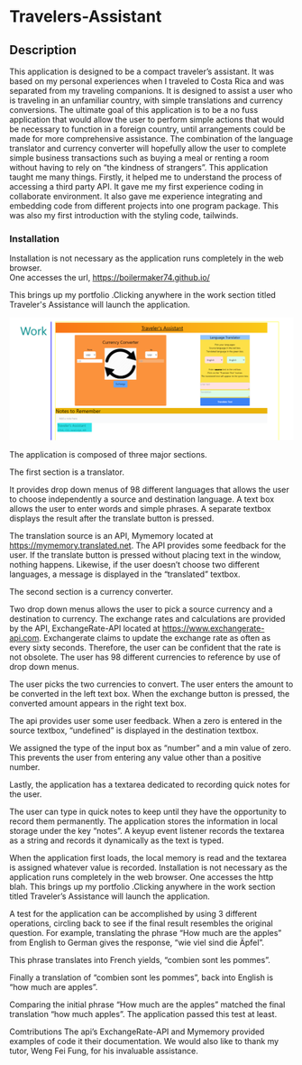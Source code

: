# Travelers-Assistant

## Description

This application is designed to be a compact traveler’s assistant. It was based on my personal experiences when I traveled to Costa Rica and was separated from my traveling companions. 
It is designed to assist a user who is traveling in an unfamiliar country, with simple translations and currency conversions.  The ultimate goal of this application is to be a no fuss application that would allow the user to perform simple actions that would be necessary to function in a foreign country, until arrangements could be made for more comprehensive assistance.
The combination of the language translator and currency converter will hopefully allow the user to complete simple business transactions such as buying a meal or renting a room without having to rely on “the kindness of strangers”. 
This application taught me many things. Firstly, it helped me to understand the process of accessing a third party API. It gave me my first experience coding in collaborate environment. It also gave me experience integrating and embedding code from different projects into one program package. This was also my first introduction with the styling code, tailwinds.

### Installation

Installation is not necessary as the application runs completely in the web browser.  
One accesses the url, https://boilermaker74.github.io/


This brings up my portfolio .Clicking anywhere in the work section titled Traveler's Assistance will launch the application.

![Alt text](assets/images/workassistant.png)

The application is composed of three major sections. 





The first section is a translator.
 

It provides drop down menus of 98 different languages that allows the user to choose independently a source and destination language. A text box allows the user to enter words and simple phrases. A separate textbox displays the result after the translate button is pressed.
 
The translation source is an API, Mymemory located at https://mymemory.translated.net.   The API provides some feedback for the user. If the translate button is pressed without placing text in the window, nothing happens. Likewise, if the user doesn’t choose two different languages, a message is displayed in the “translated” textbox.

 

The second section is a currency converter.
 
Two drop down menus  allows the user to pick a source currency and a destination to currency. The exchange rates and calculations are provided by the API, ExchangeRate-API located at  https://www.exchangerate-api.com.  Exchangerate claims to update the exchange rate as often as every sixty seconds. Therefore, the user can be confident that the rate is not obsolete. The user has 98 different currencies to reference by use of drop down menus.  
 

The user picks the two currencies to convert. The user enters the amount to be converted in the left text box. When the exchange button is pressed, the converted amount appears in the right text box. 


 

The api provides user some user feedback. When a zero is entered in the source textbox, “undefined” is displayed in the destination textbox.
 

We assigned the type of the input box as “number” and a min value of zero.  This prevents the user from entering any value other than a positive number. 
 

Lastly, the application has a textarea dedicated to recording quick notes for the user.
 
The user can type in quick notes to keep until they have the opportunity to record them permanently.
The application stores the information in local storage under the key “notes”. A keyup event listener records the textarea as a string and records it dynamically as the text is typed.  
 

 

When the application first loads, the local memory is read and the textarea is assigned whatever value is recorded. 
Installation is not necessary as the application runs completely in the web browser.  One accesses the http blah. This brings up my portfolio .Clicking anywhere in the work section titled Traveler’s Assistance will launch the application.
 

A test for the application can be accomplished by using 3 different operations, circling back to see if the final result resembles the original question. For example, translating the phrase “How much are the apples” from English to German gives the response, “wie viel sind die Äpfel”.  
 
This phrase translates into French yields, “combien sont les pommes”. 
 

 Finally a translation of “combien sont les pommes”, back into English is “how much are apples”.
 

Comparing the initial phrase “How much are the apples” matched the final translation “how much apples”. The application passed this test at least.

Comtributions 
The api’s ExchangeRate-API and Mymemory provided examples of code it their documentation.  We would also like to thank my tutor, Weng Fei Fung, for his invaluable assistance.
